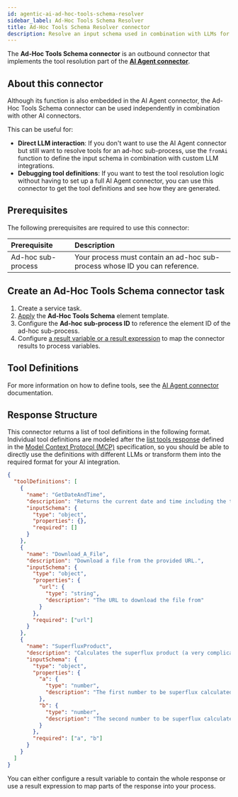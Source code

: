 ```yaml
---
id: agentic-ai-ad-hoc-tools-schema-resolver
sidebar_label: Ad-Hoc Tools Schema Resolver
title: Ad-Hoc Tools Schema Resolver connector
description: Resolve an input schema used in combination with LLMs for activities defined within an ad-hoc sub-process.
---
```


The **Ad-Hoc Tools Schema connector** is an outbound connector that implements the tool resolution part of
the [**AI Agent connector**](./agentic-ai-aiagent.md).

## About this connector

Although its function is also embedded in the AI Agent connector, the Ad-Hoc Tools Schema connector can be used independently in combination with other AI connectors.

This can be useful for:

- **Direct LLM interaction**: If you don't want to use the AI Agent connector but still want to resolve tools
  for an ad-hoc sub-process, use the `fromAi` function to define the input schema in combination with custom LLM
  integrations.
- **Debugging tool definitions**: If you want to test the tool resolution logic without having to set up a full AI Agent
  connector, you can use this connector to get the tool definitions and see how they are generated.

## Prerequisites

The following prerequisites are required to use this connector:

| Prerequisite       | Description                                                                 |
| :----------------- | :-------------------------------------------------------------------------- |
| Ad-hoc sub-process | Your process must contain an ad-hoc sub-process whose ID you can reference. |

## Create an Ad-Hoc Tools Schema connector task

1. Create a service task.
2. [Apply](../use-connectors/outbound.md) the **Ad-Hoc Tools Schema** element template.
3. Configure the **Ad-hoc sub-process ID** to reference the element ID of the ad-hoc sub-process.
4. Configure [a result variable or a result expression](../use-connectors/index.md#variableresponse-mapping) to map the
   connector results to process variables.

## Tool Definitions

For more information on how to define tools, see the [AI Agent connector](agentic-ai-aiagent-task-example.md#tool-definitions) documentation.

## Response Structure

This connector returns a list of tool definitions in the following format. Individual tool definitions are modeled after
the [list tools response](https://modelcontextprotocol.io/specification/2025-03-26/server/tools#listing-tools) defined
in the [Model Context Protocol (MCP)](https://modelcontextprotocol.io/) specification, so you should be able to directly
use the definitions with different LLMs or transform them into the required format for your AI integration.

```json
{
  "toolDefinitions": [
    {
      "name": "GetDateAndTime",
      "description": "Returns the current date and time including the timezone.",
      "inputSchema": {
        "type": "object",
        "properties": {},
        "required": []
      }
    },
    {
      "name": "Download_A_File",
      "description": "Download a file from the provided URL.",
      "inputSchema": {
        "type": "object",
        "properties": {
          "url": {
            "type": "string",
            "description": "The URL to download the file from"
          }
        },
        "required": ["url"]
      }
    },
    {
      "name": "SuperfluxProduct",
      "description": "Calculates the superflux product (a very complicated calculation) given two input numbers.",
      "inputSchema": {
        "type": "object",
        "properties": {
          "a": {
            "type": "number",
            "description": "The first number to be superflux calculated."
          },
          "b": {
            "type": "number",
            "description": "The second number to be superflux calculated."
          }
        },
        "required": ["a", "b"]
      }
    }
  ]
}
```

You can either configure a result variable to contain the whole response or use a result expression to map parts of the
response into your process.
